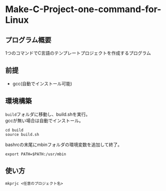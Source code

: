 # Make-C-Project-one-command-for-Linux
## プログラム概要
1つのコマンドでC言語のテンプレートプロジェクトを作成するプログラム
## 前提
* gcc(自動でインストール可能)
## 環境構築
```build```フォルダに移動し、build.shを実行。  
gccが無い場合は自動でインストール。
```shell
cd build
source build.sh
```
bashrcの末尾にmbinフォルダの環境変数を追加して終了。
```
export PATH=$PATH:/usr/mbin
```
## 使い方
```shell
mkprjc <任意のプロジェクト名>
```
